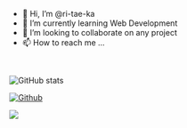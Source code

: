 - 👋 Hi, I’m @ri-tae-ka
- 🌱 I’m currently learning Web Development
- 💞️ I’m looking to collaborate on any project
- 📫 How to reach me ...

<br />

![GitHub stats](https://github-readme-stats.vercel.app/api?username=ri-tae-ka&show_icons=true&theme=tokyonight)

[![Github](https://img.shields.io/github/followers/ri-tae-ka?label=Follow&style=social)](https://github.com/ri-tae-ka)

![](https://komarev.com/ghpvc/?username=ri-tae-ka&color=green&label=PROFILE+VIEWS)

<!---
ri-tae-ka/ri-tae-ka is a ✨ special ✨ repository because its `README.md` (this file) appears on your GitHub profile.
You can click the Preview link to take a look at your changes.
--->
